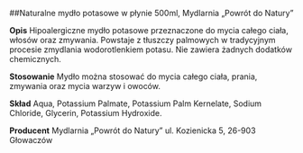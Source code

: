 ##Naturalne mydło potasowe w płynie 500ml, Mydlarnia „Powrót do Natury”

**Opis** Hipoalergiczne mydło potasowe przeznaczone do mycia całego ciała, włosów oraz zmywania. Powstaje z tłuszczy palmowych w tradycyjnym procesie zmydlania wodorotlenkiem potasu. Nie zawiera żadnych dodatków chemicznych. 

**Stosowanie** Mydło można stosować do mycia całego ciała, prania, zmywania oraz mycia warzyw i owoców.

**Skład** Aqua, Potassium Palmate, Potassium Palm Kernelate, Sodium Chloride, Glycerin, Potassium Hydroxide.

**Producent** Mydlarnia „Powrót do Natury”
ul. Kozienicka 5, 26-903 Głowaczów


